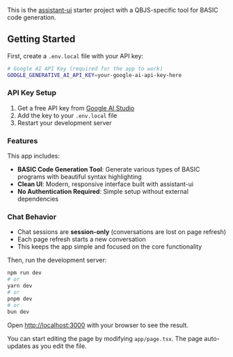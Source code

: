This is the [assistant-ui](https://github.com/Yonom/assistant-ui) starter
project with a QBJS-specific tool for BASIC code generation.

## Getting Started

First, create a `.env.local` file with your API key:

```bash
# Google AI API Key (required for the app to work)
GOOGLE_GENERATIVE_AI_API_KEY=your-google-ai-api-key-here
```

### API Key Setup

1. Get a free API key from [Google AI Studio](https://aistudio.google.com/app/apikey)
2. Add the key to your `.env.local` file
3. Restart your development server

### Features

This app includes:

- **BASIC Code Generation Tool**: Generate various types of BASIC programs with beautiful syntax highlighting
- **Clean UI**: Modern, responsive interface built with assistant-ui
- **No Authentication Required**: Simple setup without external dependencies

### Chat Behavior

- Chat sessions are **session-only** (conversations are lost on page refresh)
- Each page refresh starts a new conversation
- This keeps the app simple and focused on the core functionality

Then, run the development server:

```bash
npm run dev
# or
yarn dev
# or
pnpm dev
# or
bun dev
```

Open [http://localhost:3000](http://localhost:3000) with your browser to see the
result.

You can start editing the page by modifying `app/page.tsx`. The page
auto-updates as you edit the file.
